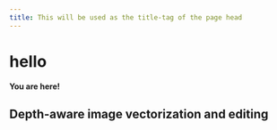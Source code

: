 ```yaml
---
title: This will be used as the title-tag of the page head
---
```


hello
=====

**You are here!**
## Depth-aware image vectorization and editing
